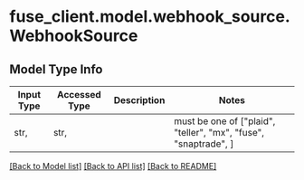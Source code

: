 # fuse_client.model.webhook_source.WebhookSource

## Model Type Info
Input Type | Accessed Type | Description | Notes
------------ | ------------- | ------------- | -------------
str,  | str,  |  | must be one of ["plaid", "teller", "mx", "fuse", "snaptrade", ] 

[[Back to Model list]](../../README.md#documentation-for-models) [[Back to API list]](../../README.md#documentation-for-api-endpoints) [[Back to README]](../../README.md)

